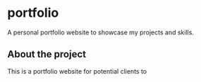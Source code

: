 # portfolio
A personal portfolio website to showcase my projects and skills.

## About the project
This is a portfolio website for potential clients to 

